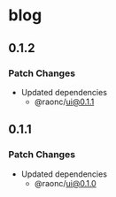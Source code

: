 # blog

## 0.1.2

### Patch Changes

- Updated dependencies
  - @raonc/ui@0.1.1

## 0.1.1

### Patch Changes

- Updated dependencies
  - @raonc/ui@0.1.0
